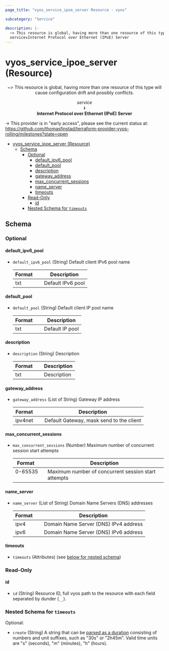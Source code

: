 ```yaml
---
page_title: "vyos_service_ipoe_server Resource - vyos"

subcategory: "Service"

description: |-
  ~> This resource is global, having more than one resource of this type will cause configuration drift and possibly conflicts.
  service⯯Internet Protocol over Ethernet (IPoE) Server
---
```


# vyos_service_ipoe_server (Resource)
<center>

~> This resource is global, having more than one resource of this type will cause configuration drift and possibly conflicts.

*service*  
⯯  
**Internet Protocol over Ethernet (IPoE) Server**


</center>

-> This provider is in "early access", please see the current status at: https://github.com/thomasfinstad/terraform-provider-vyos-rolling/milestones?state=open

<!--TOC-->

- [vyos_service_ipoe_server (Resource)](#vyos_service_ipoe_server-resource)
  - [Schema](#schema)
    - [Optional](#optional)
      - [default_ipv6_pool](#default_ipv6_pool)
      - [default_pool](#default_pool)
      - [description](#description)
      - [gateway_address](#gateway_address)
      - [max_concurrent_sessions](#max_concurrent_sessions)
      - [name_server](#name_server)
      - [timeouts](#timeouts)
    - [Read-Only](#read-only)
      - [id](#id)
    - [Nested Schema for `timeouts`](#nested-schema-for-timeouts)

<!--TOC-->

<!-- schema generated by tfplugindocs -->
## Schema

### Optional

#### default_ipv6_pool
- `default_ipv6_pool` (String) Default client IPv6 pool name

    |  Format  &emsp;|  Description        |
    |----------|---------------------|
    |  txt     &emsp;|  Default IPv6 pool  |
#### default_pool
- `default_pool` (String) Default client IP pool name

    |  Format  &emsp;|  Description      |
    |----------|-------------------|
    |  txt     &emsp;|  Default IP pool  |
#### description
- `description` (String) Description

    |  Format  &emsp;|  Description  |
    |----------|---------------|
    |  txt     &emsp;|  Description  |
#### gateway_address
- `gateway_address` (List of String) Gateway IP address

    |  Format   &emsp;|  Description                               |
    |-----------|--------------------------------------------|
    |  ipv4net  &emsp;|  Default Gateway, mask send to the client  |
#### max_concurrent_sessions
- `max_concurrent_sessions` (Number) Maximum number of concurrent session start attempts

    |  Format   &emsp;|  Description                                          |
    |-----------|-------------------------------------------------------|
    |  0-65535  &emsp;|  Maximum number of concurrent session start attempts  |
#### name_server
- `name_server` (List of String) Domain Name Servers (DNS) addresses

    |  Format  &emsp;|  Description                            |
    |----------|-----------------------------------------|
    |  ipv4    &emsp;|  Domain Name Server (DNS) IPv4 address  |
    |  ipv6    &emsp;|  Domain Name Server (DNS) IPv6 address  |
#### timeouts
- `timeouts` (Attributes) (see [below for nested schema](#nestedatt--timeouts))

### Read-Only

#### id
- `id` (String) Resource ID, full vyos path to the resource with each field separated by dunder (`__`).

<a id="nestedatt--timeouts"></a>
### Nested Schema for `timeouts`

Optional:

- `create` (String) A string that can be [parsed as a duration](https://pkg.go.dev/time#ParseDuration) consisting of numbers and unit suffixes, such as &#34;30s&#34; or &#34;2h45m&#34;. Valid time units are &#34;s&#34; (seconds), &#34;m&#34; (minutes), &#34;h&#34; (hours).
